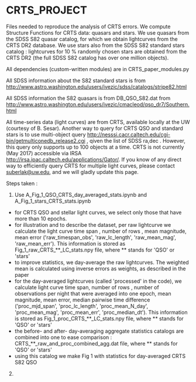# CRTS_PROJECT

Files needed to reproduce the analysis of CRTS errors. We compute Structure Functions for CRTS data: quasars and stars. We use quasars from the SDSS S82 quasar catalog, for which we obtain lightcurves from the CRTS DR2 database. We use stars  also  from the SDSS S82 standard stars catalog : lightcurves for 10 % randomly chosen  stars  are obtained from the CRTS DR2  (the full SDSS S82 catalog has over one  million objects).  

All dependencies (custom-written modules) are in CRTS_paper_modules.py

All SDSS information about the S82 standard stars is from http://www.astro.washington.edu/users/ivezic/sdss/catalogs/stripe82.html  

All SDSS information the S82 quasars is from DB_QSO_S82.dat from http://www.astro.washington.edu/users/ivezic/cmacleod/qso_dr7/Southern.html

All time-series data (light curves) are from CRTS, available locally at the UW (courtesy of B. Sesar). Another way to query for CRTS  QSO and standard stars is to use multi-object query http://nesssi.cacr.caltech.edu/cgi-bin/getmulticonedb_release2.cgi   , qiven the list of SDSS ra,dec . However, this query only supports up to 100 objects at a time. CRTS is not currently (May 2017) accessible via IRSA 	http://irsa.ipac.caltech.edu/applications/Gator/.  If you know of any direct way to efficiently query CRTS for multiple light curves, please contact  suberlak@uw.edu, and we will gladly update this page. 

Steps taken : 

1) Use A_Fig_1_QSO_CRTS_day_averaged_stats.ipynb and A_Fig_1_stars_CRTS_stats.ipynb
- for CRTS QSO and stellar light curves, we select only those that have more than 10  epochs. 
- for illustration and to describe the dataset, per raw lightcurve we calculate the light curve time span , number of rows , mean magnitude, mean error ('raw_timespan_obs', 'raw_lc_length', 'raw_mean_mag', 'raw_mean_err'). This information is stored as Fig_1_raw_CRTS_**_LC_stats.npy  file, where ** stands for 'QSO' or 'stars' 
- to improve statistics, we day-average the raw lightcurves. The weighted mean is calculated using inverse errors as weights, as described in the paper
- for the day-averaged lightcurves (called 'processed' in the code), we calculate  light curve time span, number of rows , number of observations per night that were averaged into one epoch, mean magnitude, mean error, median pairwise time difference ('proc_mjd_span', 'proc_lc_length', 'proc_mean_N_day', 'proc_mean_mag', 'proc_mean_err', 'proc_median_dt'). This information is stored as Fig_1_proc_CRTS_**_LC_stats.npy  file, where ** stands for 'QSO' or 'stars'
- the before- and after-  day-averaging aggregate statistics catalogs are combined into one to ease comparison : CRTS_**_raw_and_proc_combined_agg.dat file, where ** stands for 'QSO' or 'stars'
- using this catalog we make Fig 1 with statistics for day-averaged CRTS S82 QSO 

2) 




